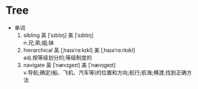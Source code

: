 # Tree

-   单词
    1.  sibling
        英 [ˈsɪblɪŋ]   美 [ˈsɪblɪŋ]  
        n.兄;弟;姐;妹
    2.  hierarchical
        英 [ˌhaɪəˈrɑːkɪkl]   美 [ˌhaɪəˈrɑːrkɪkl]  
        adj.按等级划分的;等级制度的
    3.  navigate
        英 [ˈnævɪɡeɪt]   美 [ˈnævɪɡeɪt]  
        v.导航;确定(船、飞机、汽车等)的位置和方向;航行;航海;横渡;找到正确方法